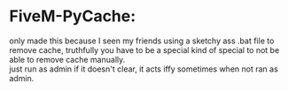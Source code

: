 # FiveM-PyCache:<br>
only made this because I seen my friends using a sketchy ass .bat file to remove cache, truthfully you have to be a special kind of special to not be able to remove cache manually.<br>
just run as admin if it doesn't clear, it acts iffy sometimes when not ran as admin.<br>
